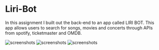 # Liri-Bot

In this assignment I built out the back-end to an app called LIRI BOT.
This app allows users to search for songs, movies and concerts through
APIs from spotify, ticketmaster and OMDB.

![screenshots](.assets/images/Screenshot1.png)
![screenshots](.assets/images/Screenshot2.png)
![screenshots](.assets/images/Screenshot3.png)